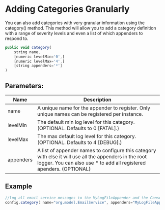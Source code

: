 # Adding Categories Granularly

You can also add categories with very granular information using the category\(\) method. This method will allow you to add a category definition with a range of severity levels and even a list of which appenders to respond to.

```javascript
public void category(
    string name,
    [numeric levelMin='0',]
    [numeric levelMax='4',]
    [string appenders='*']
)
```

## Parameters:

| Name | Description |
| --- | --- |
| name | A unique name for the appender to register. Only unique names can be registered per instance. |
| levelMin | The default min log level for this category. \(OPTIONAL. Defaults to 0 \[FATAL\].\) |
| levelMax | The max default log level for this category. \(OPTIONAL. Defaults to 4 \[DEBUG\].\) |
| appenders | A list of appender names to configure this category with else it will use all the appenders in the root logger. You can also use \* to add all registered apenders. \(OPTIONAL\) |

## Example

```javascript
//log all email service messages to the MyLogFileAppender and the Console.
config.category( name="org.model.EmailService", appenders="MyLogFileAppender,Console" );
```

